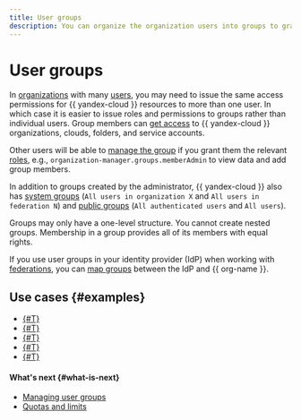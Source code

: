 ```yaml
---
title: User groups
description: You can organize the organization users into groups to grant the same role to multiple users.
---
```


# User groups

In [organizations](organization.md) with many [users](membership.md), you may need to issue the same access permissions for {{ yandex-cloud }} resources to more than one user. In which case it is easier to issue roles and permissions to groups rather than individual users. Group members can [get access](../operations/access-group.md) to {{ yandex-cloud }} organizations, clouds, folders, and service accounts.

Other users will be able to [manage the group](../operations/access-manage-group.md) if you grant them the relevant [roles](../security/index.md#service-roles), e.g., `organization-manager.groups.memberAdmin` to view data and add group members.

In addition to groups created by the administrator, {{ yandex-cloud }} also has [system groups](../../iam/concepts/access-control/system-group.md) (`All users in organization X` and `All users in federation N`) and [public groups](../../iam/concepts/access-control/public-group.md) (`All authenticated users` and `All users`).

Groups may only have a one-level structure. You cannot create nested groups. Membership in a group provides all of its members with equal rights.

If you use user groups in your identity provider (IdP) when working with [federations](add-federation.md), you can [map groups](add-federation.md#group-mapping) between the IdP and {{ org-name }}.

## Use cases {#examples}

* [{#T}](../tutorials/user-group-access-control.md)
* [{#T}](../tutorials/federations/group-mapping/adfs.md)
* [{#T}](../tutorials/federations/group-mapping/entra-id.md)
* [{#T}](../tutorials/federations/group-mapping/keycloak.md)
* [{#T}](../../tutorials/security/integration-azure.md)

#### What's next {#what-is-next}

* [Managing user groups](../operations/manage-groups.md)
* [Quotas and limits](limits.md)
